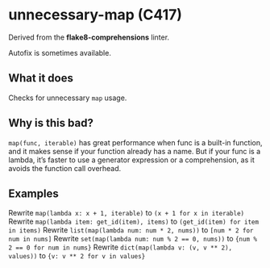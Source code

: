 # unnecessary-map (C417)

Derived from the **flake8-comprehensions** linter.

Autofix is sometimes available.

## What it does
Checks for unnecessary `map` usage.

## Why is this bad?
`map(func, iterable)` has great performance when func is a built-in function, and it
makes sense if your function already has a name. But if your func is a lambda, it’s
faster to use a generator expression or a comprehension, as it avoids the function call
overhead.

## Examples
Rewrite `map(lambda x: x + 1, iterable)` to `(x + 1 for x in iterable)`
Rewrite `map(lambda item: get_id(item), items)` to `(get_id(item) for item in items)`
Rewrite `list(map(lambda num: num * 2, nums))` to `[num * 2 for num in nums]`
Rewrite `set(map(lambda num: num % 2 == 0, nums))` to `{num % 2 == 0 for num in nums}`
Rewrite `dict(map(lambda v: (v, v ** 2), values))` to `{v: v ** 2 for v in values}`